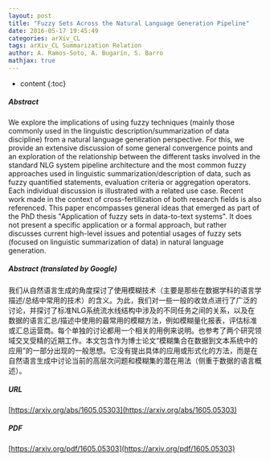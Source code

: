 ```yaml
---
layout: post
title: "Fuzzy Sets Across the Natural Language Generation Pipeline"
date: 2016-05-17 19:45:49
categories: arXiv_CL
tags: arXiv_CL Summarization Relation
author: A. Ramos-Soto, A. Bugarín, S. Barro
mathjax: true
---
```


* content
{:toc}

##### Abstract
We explore the implications of using fuzzy techniques (mainly those commonly used in the linguistic description/summarization of data discipline) from a natural language generation perspective. For this, we provide an extensive discussion of some general convergence points and an exploration of the relationship between the different tasks involved in the standard NLG system pipeline architecture and the most common fuzzy approaches used in linguistic summarization/description of data, such as fuzzy quantified statements, evaluation criteria or aggregation operators. Each individual discussion is illustrated with a related use case. Recent work made in the context of cross-fertilization of both research fields is also referenced. This paper encompasses general ideas that emerged as part of the PhD thesis "Application of fuzzy sets in data-to-text systems". It does not present a specific application or a formal approach, but rather discusses current high-level issues and potential usages of fuzzy sets (focused on linguistic summarization of data) in natural language generation.

##### Abstract (translated by Google)
我们从自然语言生成的角度探讨了使用模糊技术（主要是那些在数据学科的语言学描述/总结中常用的技术）的含义。为此，我们对一些一般的收敛点进行了广泛的讨论，并探讨了标准NLG系统流水线结构中涉及的不同任务之间的关系，以及在数据的语言汇总/描述中使用的最常用的模糊方法，例如模糊量化报表，评估标准或汇总运营商。每个单独的讨论都用一个相关的用例来说明。也参考了两个研究领域交叉受精的近期工作。本文包含作为博士论文“模糊集合在数据到文本系统中的应用”的一部分出现的一般思想。它没有提出具体的应用或形式化的方法，而是在自然语言生成中讨论当前的高层次问题和模糊集的潜在用法（侧重于数据的语言概述）。

##### URL
[https://arxiv.org/abs/1605.05303](https://arxiv.org/abs/1605.05303)

##### PDF
[https://arxiv.org/pdf/1605.05303](https://arxiv.org/pdf/1605.05303)

